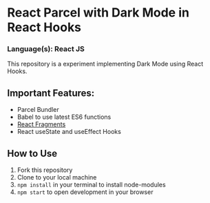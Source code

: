 # React Parcel with Dark Mode in React Hooks
### Language(s): React JS

This repository is a experiment implementing Dark Mode using React Hooks.

## Important Features:
* Parcel Bundler
* Babel to use latest ES6 functions
* [React Fragments](https://reactjs.org/docs/fragments.html)
* React useState and useEffect Hooks
  
## How to Use
1. Fork this repository
2. Clone to your local machine
3. `npm install` in your terminal to install node-modules
4. `npm start` to open development in your browser
